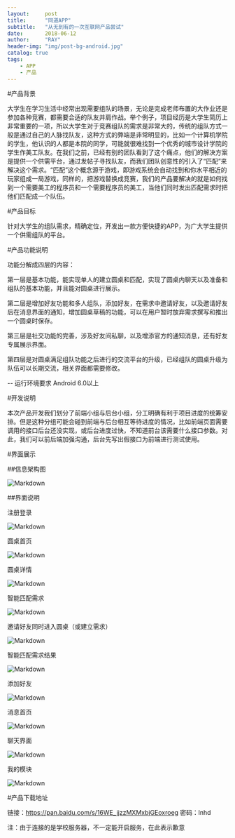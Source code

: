 ```yaml
---
layout:     post
title:      "同道APP"
subtitle:   "从无到有的一次互联网产品尝试"
date:       2018-06-12
author:     "RAY"
header-img: "img/post-bg-android.jpg"
catalog: true
tags:
    - APP
    - 产品
---
```

  
  
#产品背景


大学生在学习生活中经常出现需要组队的场景，无论是完成老师布置的大作业还是参加各种竞赛，都需要合适的队友并肩作战。举个例子，项目经历是大学生简历上非常重要的一项，所以大学生对于竞赛组队的需求是非常大的，传统的组队方式一般是通过自己的人脉找队友，这种方式的弊端是非常明显的，比如一个计算机学院的学生，他认识的人都是本院的同学，可能就很难找到一个优秀的城市设计学院的学生作美工队友。在我们之前，已经有别的团队看到了这个痛点，他们的解决方案是提供一个供需平台，通过发帖子寻找队友，而我们团队创意性的引入了“匹配”来解决这个需求。“匹配”这个概念源于游戏，即游戏系统会自动找到和你水平相近的玩家组成一局游戏，同样的，把游戏替换成竞赛，我们的产品要解决的就是如何找到一个需要美工的程序员和一个需要程序员的美工，当他们同时发出匹配需求时把他们匹配成一个队伍。


#产品目标


针对大学生的组队需求，精确定位，开发出一款方便快捷的APP，为广大学生提供一个供需组队的平台。


#产品功能说明


功能分解成四层的内容：


第一层是基本功能，能实现单人的建立圆桌和匹配，实现了圆桌内聊天以及准备和组队的基本功能，并且能对圆桌进行展示。


第二层是增加好友功能和多人组队，添加好友，在需求中邀请好友，以及邀请好友后在消息界面的通知，增加圆桌草稿的功能，可以在用户暂时放弃需求撰写和推出一个圆桌时保存。


第三层是社交功能的完善，涉及好友间私聊，以及增添官方的通知消息，还有好友专属展示界面。


第四层是对圆桌满足组队功能之后进行的交流平台的升级，已经组队的圆桌升级为队伍可以长期交流，相关界面都需要修改。



-- 运行环境要求
     Android 6.0以上
	 
	 
#开发说明


本次产品开发我们划分了前端小组与后台小组，分工明确有利于项目进度的统筹安排。但是这种分组可能会碰到前端与后台相互等待进度的情况，比如前端页面需要调用的接口后台还没实现，或后台进度过快，不知道前台该需要什么接口参数。对此，我们可以前后端加强沟通，后台先写出假接口为前端进行测试使用。
	
	
#界面展示


##信息架构图


![Markdown](/img/tongdao/1.png)
 
 
##界面说明


注册登录
 
![Markdown](/img/tongdao/2.png)


圆桌首页

![Markdown](/img/tongdao/3.png)

         
圆桌详情

![Markdown](/img/tongdao/4.png)

智能匹配需求

![Markdown](/img/tongdao/5.png)
      
	  
邀请好友同时进入圆桌（或建立需求）

![Markdown](/img/tongdao/6.png)
 
 
智能匹配需求结果

![Markdown](/img/tongdao/7.png)
 
 
添加好友

![Markdown](/img/tongdao/8.png)
       
 
消息首页

![Markdown](/img/tongdao/9.png)
 
 
聊天界面

![Markdown](/img/tongdao/10.png)


我的模块

![Markdown](/img/tongdao/11.png)


#产品下载地址
 
 
链接：https://pan.baidu.com/s/16WE_jjzzMXMxbjGEoxroeg 密码：lnhd


注：由于连接的是学校服务器，不一定能开启服务，在此表示歉意
